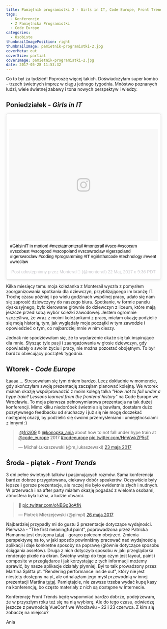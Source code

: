 ```yaml
---
title: Pamiętnik programistki 2 - Girls in IT, Code Europe, Front Trends.
tags:
  - Konferencje
  - Z Pamiętnika Programistki
  - Code Europe
categories:
  - Osobiste
thumbnailImagePosition: right
thumbnailImage: pamietnik-programistki-2.jpg
coverMeta: out
coverSize: partial
coverImage: pamietnik-programistki-2.jpg
date: 2017-05-28 11:53:32
---
```


Co to był za tydzień! Poproszę więcej takich. Doświadczyłam super kombo - trzech świetnych imprez w ciągu jednego tygodnia. Mnóstwo poznanych ludzi, wiele świetnej zabawy i tona nowych perspektyw i wiedzy.
<!-- more -->
## Poniedziałek - *Girls in IT*
<blockquote class="instagram-media" data-instgrm-captioned data-instgrm-version="7" style=" background:#FFF; border:0; border-radius:3px; box-shadow:0 0 1px 0 rgba(0,0,0,0.5),0 1px 10px 0 rgba(0,0,0,0.15); margin: 1px; max-width:658px; padding:0; width:99.375%; width:-webkit-calc(100% - 2px); width:calc(100% - 2px);"><div style="padding:8px;"> <div style=" background:#F8F8F8; line-height:0; margin-top:40px; padding:37.5% 0; text-align:center; width:100%;"> <div style=" background:url(data:image/png;base64,iVBORw0KGgoAAAANSUhEUgAAACwAAAAsCAMAAAApWqozAAAABGdBTUEAALGPC/xhBQAAAAFzUkdCAK7OHOkAAAAMUExURczMzPf399fX1+bm5mzY9AMAAADiSURBVDjLvZXbEsMgCES5/P8/t9FuRVCRmU73JWlzosgSIIZURCjo/ad+EQJJB4Hv8BFt+IDpQoCx1wjOSBFhh2XssxEIYn3ulI/6MNReE07UIWJEv8UEOWDS88LY97kqyTliJKKtuYBbruAyVh5wOHiXmpi5we58Ek028czwyuQdLKPG1Bkb4NnM+VeAnfHqn1k4+GPT6uGQcvu2h2OVuIf/gWUFyy8OWEpdyZSa3aVCqpVoVvzZZ2VTnn2wU8qzVjDDetO90GSy9mVLqtgYSy231MxrY6I2gGqjrTY0L8fxCxfCBbhWrsYYAAAAAElFTkSuQmCC); display:block; height:44px; margin:0 auto -44px; position:relative; top:-22px; width:44px;"></div></div> <p style=" margin:8px 0 0 0; padding:0 4px;"> <a href="https://www.instagram.com/p/BUZsvhRlKms/" style=" color:#000; font-family:Arial,sans-serif; font-size:14px; font-style:normal; font-weight:normal; line-height:17px; text-decoration:none; word-wrap:break-word;" target="_blank">#GirlsinIT in motion!  #meetatmonterail #monterail #vsco #vscocam #vscobest #vscogood #vscopoland #vscowroclaw #igerspoland #igerswroclaw #coding #programming #IT #girlsthatcode  #technology #event #wroclaw</a></p> <p style=" color:#c9c8cd; font-family:Arial,sans-serif; font-size:14px; line-height:17px; margin-bottom:0; margin-top:8px; overflow:hidden; padding:8px 0 7px; text-align:center; text-overflow:ellipsis; white-space:nowrap;">Post udostępniony przez Monterail🔻 (@monterail) <time style=" font-family:Arial,sans-serif; font-size:14px; line-height:17px;" datetime="2017-05-22T16:36:06+00:00">22 Maj, 2017 o 9:36 PDT</time></p></div></blockquote>
<script async defer src="//platform.instagram.com/en_US/embeds.js"></script>

Kilka miesięcy temu moja koleżanka z Monterail wyszła z pomysłem zoorganizowania spotkania dla dziewczyn, przybliżającego im branżę IT. Trochę czasu później i po wielu godzinach wspólnej pracy, udało się nam się zaprosić dziewczyny do naszego biura. Spotkanie, w formie panelu dyskusyjnego, było kierowane głównie do dziewczyn z liceum, które mają jeszcze przed sobą wybór ścieżki zawodowej. Jestem ogromnie szczęśliwa, że wraz z moimi koleżankami z pracy, miałam okazję podzielić się moją historią, tym, jak wyglądały moje początki w tym zawodzie i opowiedzieć o tym, co najbardziej mnie w nim cieszy.

Jednak nie spodziewałam się, że to wydarzenie okaże się tak inspirujące dla mnie. Słysząc tyle pasji i zaangażowania w głosie dziewczyn, gdy opowiadały o swoim życiu i pracy, nie można pozostać obojętnym. To był bardzo obiecujący początek tygodnia.

## Wtorek - *Code Europe*
Łaaaa.... Stresowałam się tym dniem bardzo. Lecz dokładnie w momencie, gdy skończyłam swoją prezentację zaczęłam planować kolejną. We wtorek miałam okazję współprowadzić z moim kolegą talka *"How not to fall under a hype train? Lessons learned from the frontend history"* na Code Europe we Wrocławiu. To moja pierwsza pełnowymiarowa prezentacja na tak dużej konferencji. Mimo kilku niedoróbek świetnie się bawiłam, dostałam dużo pozytywnego feedbacku od słuchaczy i już się nie mogę doczekać następnej okazji, by podzielić się swoimi przemyśleniami i umiejętnościami z innymi :)

<blockquote class="twitter-tweet" data-lang="pl"><p lang="en" dir="ltr">.<a href="https://twitter.com/frizi09">@frizi09</a> &amp; <a href="https://twitter.com/konopka_ania">@konopka_ania</a> about how to not fall under hype train at <a href="https://twitter.com/code_europe">@code_europe</a> 2017&#13;<a href="https://twitter.com/hashtag/codeeurope?src=hash">#codeeurope</a> <a href="https://t.co/HmVwkZP5sT">pic.twitter.com/HmVwkZP5sT</a></p>&mdash; Michał Łukaszewski (@m_lukaszewski) <a href="https://twitter.com/m_lukaszewski/status/866938078698647553">23 maja 2017</a></blockquote>
<script async src="//platform.twitter.com/widgets.js" charset="utf-8"></script>

## Środa - piątek - *Front Trends*
3 dni pełne świetnych talków i pasjonujących rozmów. Sama konferencja bardzo dobrze przygotowana, ciekawy dobór speakerów. Oczywiście były lepsze i gorsze prezentacje, ale raczej nie było ewidentnie złych i nudnych. W przerwach i na after party miałam okazję pogadać z wieloma osobami, atmosfera była luźna, a ludzie otwarci.

<blockquote class="twitter-tweet" data-lang="pl"><p lang="und" dir="ltr">👋 <a href="https://t.co/oNBGg3oAfN">pic.twitter.com/oNBGg3oAfN</a></p>&mdash; Piotrek Mierzejewski (@pimpl) <a href="https://twitter.com/pimpl/status/868123468151304193">26 maja 2017</a></blockquote>
<script async src="//platform.twitter.com/widgets.js" charset="utf-8"></script>

Najbardziej przypadły mi do gustu 2 prezentacje dotyczące wydajności. Pierwsza - "The first meaningful paint", poprowadzona przez Patricka Hamanna jest dostępna [tutaj](https://www.youtube.com/watch?v=4pQ2byAoIX0) - gorąco polecam obejrzeć. Zmienia perspektywę na to, w jaki sposób powinniśmy pracować nad wydajnością aplikacji i daje konkretne sposoby na poprawę (głównie dotyczące sposobu ściągania assetów). Druga z nich dotyczyła sposobu w jaki przeglądarka renderuje pixele na ekran. Świetny wstęp do tego czym jest layout, paint i composite w przeglądarce i jak korzystając z tych informacji możemy sprawić, by nasze aplikacje działały płynniej. Był to talk prowadzony przez Martina Splitta pt. "Rendering performance inside out", który nie jest niestety dostępny na yt, ale odnalazłam jego myśl przewodnią w innej prezentacji Martina [tutaj](https://youtu.be/iLnL9H9F8i4?t=745). Pamiętajcie, nie zawsze trzeba wydać kupę kasy na konferencję, bo często materiały z nich są dostępne w Internecie.

Konferencję Front Trends będę wspomniać bardzo dobrze, podejrzewam, że w przyszłym roku też się na nią wybiorę. Ale do tego czasu, odwiedzę jeszcze z pewnością VueConf we Wrocławiu - 22 i 23 czerwca. Z kim się zobaczę na miejscu?

Ania
